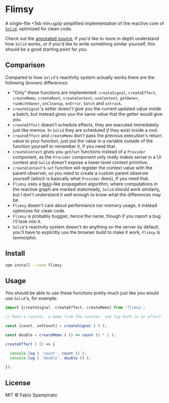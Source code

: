 # Flimsy

A single-file <1kb min+gzip simplified implementation of the reactive core of [`Solid`](https://www.solidjs.com), optimized for clean code.

Check out the [annotated source](/src/flimsy.annotated.ts), if you'd like to more in depth understand how `Solid` works, or if you'd like to write something similar yourself, this should be a good starting point for you.

## Comparison

Compared to how `Solid`'s reactivity system actually works there are the following (known) differences:

- "Only" these functions are implemented: `createSignal`, `createEffect`, `createMemo`, `createRoot`, `createContext`, `useContext`, `getOwner`, `runWithOwner`, `onCleanup`, `onError`, `batch` and `untrack`.
- `createSignal`'s setter doesn't give you the current updated value inside a batch, but instead gives you the same value that the getter would give you.
- `createEffect` doesn't schedule effects, they are executed immediately just like memos. In `Solid` they are scheduled _if_ they exist inside a root.
- `createEffect` and `createMemo` don't pass the previous execution's return value to your function, just put the value in a variable outside of the function yourself to remember it, if you need that.
- `createContext` gives you `get`/`set` functions instead of a `Provider` component, as the `Provider` component only really makes sense in a UI context and `Solid` doesn't expose a lower-level context primitive.
- `createContext`'s `set` function will register the context value with the parent observer, so you need to create a custom parent observer yourself (which is basically what `Provider` does), if you need that.
- `Flimsy` uses a [`MobX`](https://github.com/mobxjs/mobx)-like propagation algorithm, where computations in the reactive graph are marked stale/ready, `Solid` should work similarly, but I don't understand it well enough to know what the differences may be.
- `Flimsy` doesn't care about performance nor memory usage, it instead optimizes for clean code.
- `Flimsy` is probably buggier, hence the name, though if you report a bug I'll look into it.
- `Solid`'s reactivity system doesn't do anything on the server by default, you'll have to explicitly use the browser build to make it work, `Flimsy` is isomorphic.

## Install

```sh
npm install --save flimsy
```

## Usage

You should be able to use these functions pretty much just like you would use `Solid`'s, for example:

```ts
import {createSignal, createEffect, createMemo} from 'flimsy';

// Make a counter, a memo from the counter, and log both in an effect

const [count, setCount] = createSignal ( 0 );

const double = createMemo ( () => count () * 2 );

createEffect ( () => {

  console.log ( 'count', count () );
  console.log ( 'double', double () );

});
```

## License

MIT © Fabio Spampinato
